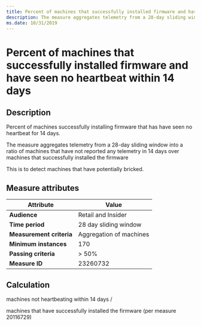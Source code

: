 ```yaml
---
title: Percent of machines that successfully installed firmware and have seen no heartbeat within 14 days
description: The measure aggregates telemetry from a 28-day sliding window into a ratio of machines that have not reported any telemetry in 14 days over machines that successfully installed the firmware
ms.date: 10/31/2019
---
```

 
# Percent of machines that successfully installed firmware and have seen no heartbeat within 14 days

## Description

Percent of machines successfully installing firmware that has have seen no heartbeat for 14 days.   

The measure aggregates telemetry from a 28-day sliding window into a ratio of machines that have not reported any telemetry in 14 days over machines that successfully installed the firmware

This is to detect machines that have potentially bricked. 

## Measure attributes

|Attribute|Value|
|----|----|
|**Audience**|Retail and Insider|
|**Time period**|28 day sliding window|
|**Measurement criteria**|Aggregation of machines|
|**Minimum instances**|170|
|**Passing criteria**|> 50%|
|**Measure ID**|23260732|

## Calculation

machines not heartbeating within 14 days /

machines that have successfully installed the firmware (per measure 20116729)

